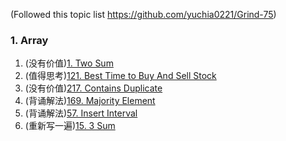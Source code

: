 (Followed this topic list https://github.com/yuchia0221/Grind-75)
### 1. Array

1.  (没有价值)[1. Two Sum](https://github.com/yuchenwang2011/Java-Practice/blob/master/1-300/1-50/1.TwoSum.java)
2.  (值得思考)[121. Best Time to Buy And Sell Stock](https://github.com/yuchenwang2011/Java-Practice/blob/master/1-300/101-150/121.BestTimeToBuyAndSellStock.java)
3.  (没有价值)[217. Contains Duplicate](https://github.com/yuchenwang2011/Java-Practice/blob/master/1-300/201-250/217.ContainsDuplicate.java)
4.  (背诵解法)[169. Majority Element](https://github.com/yuchenwang2011/Java-Practice/blob/master/1-300/151-200/169.MajorityElement.java)
5.  (背诵解法)[57. Insert Interval](https://github.com/yuchenwang2011/Java-Practice/blob/master/1-300/51-100/57.InsertInterval.java)
6.  (重新写一遍)[15. 3 Sum](https://github.com/yuchenwang2011/Java-Practice/blob/master/1-300/1-50/15.3Sum.java)
